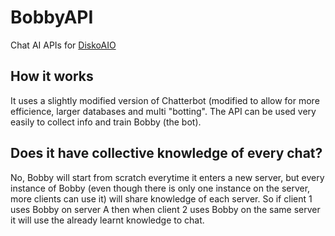 # BobbyAPI
Chat AI APIs for [DiskoAIO](https://github.com/BomboBombone/DiskoAIO) 

## How it works
It uses a slightly modified version of Chatterbot (modified to allow for more efficience, larger databases and multi "botting".
The API can be used very easily to collect info and train Bobby (the bot).

## Does it have collective knowledge of every chat?
No, Bobby will start from scratch everytime it enters a new server, but every instance of Bobby (even though there is only one instance on the server, more clients can use it) will share knowledge of each server. So if client 1 uses Bobby on server A then when client 2 uses Bobby on the same server it will use the already learnt knowledge to chat.
